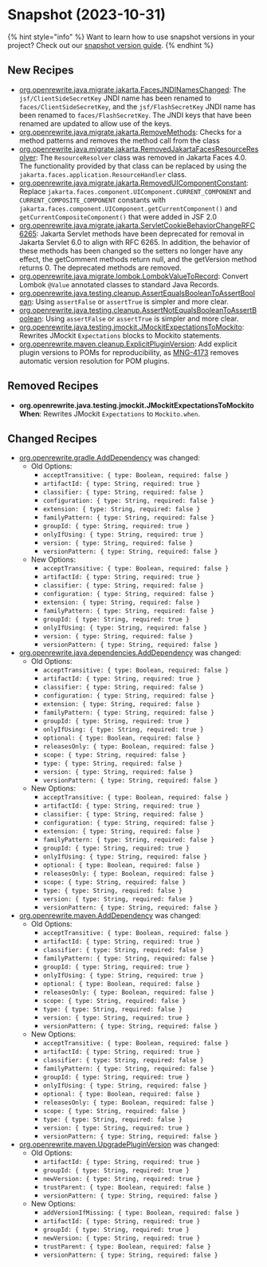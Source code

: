# Snapshot (2023-10-31)

{% hint style="info" %}
Want to learn how to use snapshot versions in your project? Check out our [snapshot version guide](/reference/snapshot-instructions.md).
{% endhint %}

## New Recipes

* [org.openrewrite.java.migrate.jakarta.FacesJNDINamesChanged](https://docs.openrewrite.org/recipes/java/migrate/jakarta/facesjndinameschanged): The `jsf/ClientSideSecretKey` JNDI name has been renamed to `faces/ClientSideSecretKey`,  and the `jsf/FlashSecretKey` JNDI name has been renamed to `faces/FlashSecretKey`.  The JNDI keys that have been renamed are updated to allow use of the keys. 
* [org.openrewrite.java.migrate.jakarta.RemoveMethods](https://docs.openrewrite.org/recipes/java/migrate/jakarta/removemethods): Checks for a method patterns and removes the method call from the class 
* [org.openrewrite.java.migrate.jakarta.RemovedJakartaFacesResourceResolver](https://docs.openrewrite.org/recipes/java/migrate/jakarta/removedjakartafacesresourceresolver): The `ResourceResolver` class was removed in Jakarta Faces 4.0.  The functionality provided by that class can be replaced by using the `jakarta.faces.application.ResourceHandler` class. 
* [org.openrewrite.java.migrate.jakarta.RemovedUIComponentConstant](https://docs.openrewrite.org/recipes/java/migrate/jakarta/removeduicomponentconstant): Replace `jakarta.faces.component.UIComponent.CURRENT_COMPONENT` and `CURRENT_COMPOSITE_COMPONENT` constants with `jakarta.faces.component.UIComponent.getCurrentComponent()` and `getCurrentCompositeComponent()` that were added in JSF 2.0 
* [org.openrewrite.java.migrate.jakarta.ServletCookieBehaviorChangeRFC6265](https://docs.openrewrite.org/recipes/java/migrate/jakarta/servletcookiebehaviorchangerfc6265): Jakarta Servlet methods have been deprecated for removal in Jakarta Servlet 6.0 to align with RFC 6265.  In addition, the behavior of these methods has been changed so the setters no longer have any effect, the getComment methods return null, and the getVersion method returns 0. The deprecated methods are removed. 
* [org.openrewrite.java.migrate.lombok.LombokValueToRecord](https://docs.openrewrite.org/recipes/java/migrate/lombok/lombokvaluetorecord): Convert Lombok `@Value` annotated classes to standard Java Records. 
* [org.openrewrite.java.testing.cleanup.AssertEqualsBooleanToAssertBoolean](https://docs.openrewrite.org/recipes/java/testing/cleanup/assertequalsbooleantoassertboolean): Using `assertFalse` or `assertTrue` is simpler and more clear. 
* [org.openrewrite.java.testing.cleanup.AssertNotEqualsBooleanToAssertBoolean](https://docs.openrewrite.org/recipes/java/testing/cleanup/assertnotequalsbooleantoassertboolean): Using `assertFalse` or `assertTrue` is simpler and more clear. 
* [org.openrewrite.java.testing.jmockit.JMockitExpectationsToMockito](https://docs.openrewrite.org/recipes/java/testing/jmockit/jmockitexpectationstomockito): Rewrites JMockit `Expectations` blocks to Mockito statements. 
* [org.openrewrite.maven.cleanup.ExplicitPluginVersion](https://docs.openrewrite.org/recipes/maven/cleanup/explicitpluginversion): Add explicit plugin versions to POMs for reproducibility, as [MNG-4173](https://issues.apache.org/jira/browse/MNG-4173) removes automatic version resolution for POM plugins. 

## Removed Recipes

* **org.openrewrite.java.testing.jmockit.JMockitExpectationsToMockitoWhen**: Rewrites JMockit `Expectations` to `Mockito.when`. 

## Changed Recipes

* [org.openrewrite.gradle.AddDependency](https://docs.openrewrite.org/recipes/gradle/adddependency) was changed:
  * Old Options:
    * `acceptTransitive: { type: Boolean, required: false }`
    * `artifactId: { type: String, required: true }`
    * `classifier: { type: String, required: false }`
    * `configuration: { type: String, required: false }`
    * `extension: { type: String, required: false }`
    * `familyPattern: { type: String, required: false }`
    * `groupId: { type: String, required: true }`
    * `onlyIfUsing: { type: String, required: true }`
    * `version: { type: String, required: false }`
    * `versionPattern: { type: String, required: false }`
  * New Options:
    * `acceptTransitive: { type: Boolean, required: false }`
    * `artifactId: { type: String, required: true }`
    * `classifier: { type: String, required: false }`
    * `configuration: { type: String, required: false }`
    * `extension: { type: String, required: false }`
    * `familyPattern: { type: String, required: false }`
    * `groupId: { type: String, required: true }`
    * `onlyIfUsing: { type: String, required: false }`
    * `version: { type: String, required: false }`
    * `versionPattern: { type: String, required: false }`
* [org.openrewrite.java.dependencies.AddDependency](https://docs.openrewrite.org/recipes/java/dependencies/adddependency) was changed:
  * Old Options:
    * `acceptTransitive: { type: Boolean, required: false }`
    * `artifactId: { type: String, required: true }`
    * `classifier: { type: String, required: false }`
    * `configuration: { type: String, required: false }`
    * `extension: { type: String, required: false }`
    * `familyPattern: { type: String, required: false }`
    * `groupId: { type: String, required: true }`
    * `onlyIfUsing: { type: String, required: true }`
    * `optional: { type: Boolean, required: false }`
    * `releasesOnly: { type: Boolean, required: false }`
    * `scope: { type: String, required: false }`
    * `type: { type: String, required: false }`
    * `version: { type: String, required: false }`
    * `versionPattern: { type: String, required: false }`
  * New Options:
    * `acceptTransitive: { type: Boolean, required: false }`
    * `artifactId: { type: String, required: true }`
    * `classifier: { type: String, required: false }`
    * `configuration: { type: String, required: false }`
    * `extension: { type: String, required: false }`
    * `familyPattern: { type: String, required: false }`
    * `groupId: { type: String, required: true }`
    * `onlyIfUsing: { type: String, required: false }`
    * `optional: { type: Boolean, required: false }`
    * `releasesOnly: { type: Boolean, required: false }`
    * `scope: { type: String, required: false }`
    * `type: { type: String, required: false }`
    * `version: { type: String, required: false }`
    * `versionPattern: { type: String, required: false }`
* [org.openrewrite.maven.AddDependency](https://docs.openrewrite.org/recipes/maven/adddependency) was changed:
  * Old Options:
    * `acceptTransitive: { type: Boolean, required: false }`
    * `artifactId: { type: String, required: true }`
    * `classifier: { type: String, required: false }`
    * `familyPattern: { type: String, required: false }`
    * `groupId: { type: String, required: true }`
    * `onlyIfUsing: { type: String, required: true }`
    * `optional: { type: Boolean, required: false }`
    * `releasesOnly: { type: Boolean, required: false }`
    * `scope: { type: String, required: false }`
    * `type: { type: String, required: false }`
    * `version: { type: String, required: true }`
    * `versionPattern: { type: String, required: false }`
  * New Options:
    * `acceptTransitive: { type: Boolean, required: false }`
    * `artifactId: { type: String, required: true }`
    * `classifier: { type: String, required: false }`
    * `familyPattern: { type: String, required: false }`
    * `groupId: { type: String, required: true }`
    * `onlyIfUsing: { type: String, required: false }`
    * `optional: { type: Boolean, required: false }`
    * `releasesOnly: { type: Boolean, required: false }`
    * `scope: { type: String, required: false }`
    * `type: { type: String, required: false }`
    * `version: { type: String, required: true }`
    * `versionPattern: { type: String, required: false }`
* [org.openrewrite.maven.UpgradePluginVersion](https://docs.openrewrite.org/recipes/maven/upgradepluginversion) was changed:
  * Old Options:
    * `artifactId: { type: String, required: true }`
    * `groupId: { type: String, required: true }`
    * `newVersion: { type: String, required: true }`
    * `trustParent: { type: Boolean, required: false }`
    * `versionPattern: { type: String, required: false }`
  * New Options:
    * `addVersionIfMissing: { type: Boolean, required: false }`
    * `artifactId: { type: String, required: true }`
    * `groupId: { type: String, required: true }`
    * `newVersion: { type: String, required: true }`
    * `trustParent: { type: Boolean, required: false }`
    * `versionPattern: { type: String, required: false }`